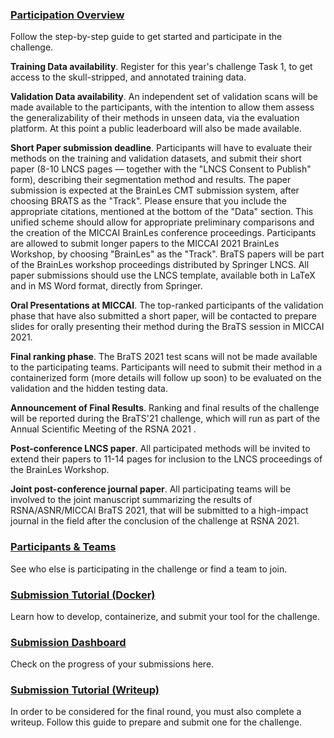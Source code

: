 ### [**Participation Overview**](#!Synapse:syn25829070/wiki/611101)

Follow the step-by-step guide to get started and participate in the challenge.

**Training Data availability**.
Register for this year's challenge Task 1, to get access to the skull-stripped, and annotated training data.

**Validation Data availability**.
An independent set of validation scans will be made available to the participants, with the intention to allow them assess the generalizability of their methods in unseen data, via the evaluation platform. At this point a public leaderboard will also be made available.

**Short Paper submission deadline**.
Participants will have to evaluate their methods on the training and validation datasets, and submit their short paper (8-10 LNCS pages — together with the "LNCS Consent to Publish" form), describing their segmentation method and results. The paper submission is expected at the BrainLes CMT submission system, after choosing BRATS as the "Track". Please ensure that you include the appropriate citations, mentioned at the bottom of the "Data" section. This unified scheme should allow for appropriate preliminary comparisons and the creation of the MICCAI BrainLes conference proceedings. Participants are allowed to submit longer papers to the MICCAI 2021 BrainLes Workshop, by choosing "BrainLes" as the "Track". BraTS papers will be part of the BrainLes workshop proceedings distributed by Springer LNCS. All paper submissions should use the LNCS template, available both in LaTeX and in MS Word format, directly from Springer.

**Oral Presentations at MICCAI**.
The top-ranked participants of the validation phase that have also submitted a short paper, will be contacted to prepare slides for orally presenting their method during the BraTS session in MICCAI 2021.

**Final ranking phase**.
The BraTS 2021 test scans will not be made available to the participating teams. Participants will need to submit their method in a containerized form (more details will follow up soon) to be evaluated on the validation and the hidden testing data.

**Announcement of Final Results**.
Ranking and final results of the challenge will be reported during the BraTS'21 challenge, which will run as part of the Annual Scientific Meeting of the RSNA 2021 .

**Post-conference LNCS paper**.
All participated methods will be invited to extend their papers to 11-14 pages for inclusion to the LNCS proceedings of the BrainLes Workshop.

**Joint post-conference journal paper**.
All participating teams will be involved to the joint manuscript summarizing the results of RSNA/ASNR/MICCAI BraTS 2021, that will be submitted to a high-impact journal in the field after the conclusion of the challenge at RSNA 2021.

### [**Participants & Teams**](#!Synapse:syn25829070/wiki/611100)

See who else is participating in the challenge or find a team to join.

### [**Submission Tutorial (Docker)**](#!Synapse:syn25829070/wiki/611103)

Learn how to develop, containerize, and submit your tool for the challenge.

### [**Submission Dashboard**](#!Synapse:syn25829070/wiki/611102)

Check on the progress of your submissions here.

### [**Submission Tutorial (Writeup)**](#!Synapse:syn25829070/wiki/611105)

In order to be considered for the final round, you must also complete a writeup.  Follow this guide to prepare and submit one for the challenge.
